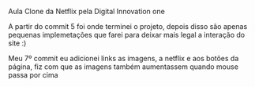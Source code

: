 Aula Clone da Netflix pela Digital Innovation one

A partir do commit 5 foi onde terminei o projeto, depois disso são apenas pequenas implemetações que farei para deixar mais legal a interação do site :)

Meu 7º commit eu adicionei links as imagens, a netflix e aos botões da página, fiz com que as imagens também aumentassem quando mouse passa por cima

